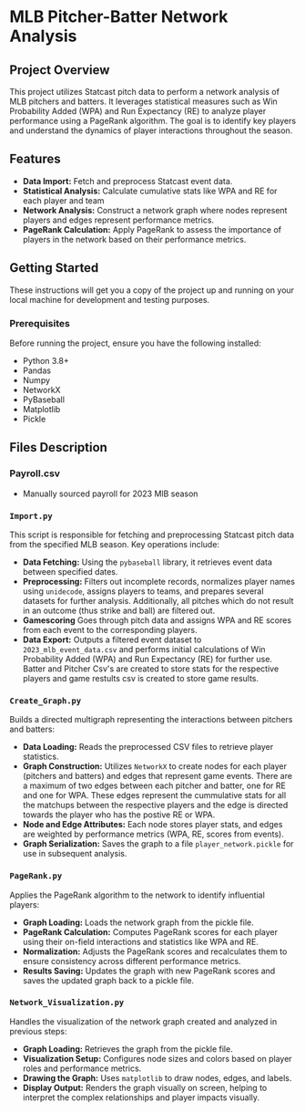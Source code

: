 # MLB Pitcher-Batter Network Analysis

## Project Overview
This project utilizes Statcast pitch data to perform a network analysis of MLB pitchers and batters. It leverages statistical measures such as Win Probability Added (WPA) and Run Expectancy (RE) to analyze player performance using a PageRank algorithm. The goal is to identify key players and understand the dynamics of player interactions throughout the season.

## Features
- **Data Import:** Fetch and preprocess Statcast event data. 
- **Statistical Analysis:** Calculate cumulative stats like WPA and RE for each player and team
- **Network Analysis:** Construct a network graph where nodes represent players and edges represent performance metrics.
- **PageRank Calculation:** Apply PageRank to assess the importance of players in the network based on their performance metrics.

## Getting Started
These instructions will get you a copy of the project up and running on your local machine for development and testing purposes.

### Prerequisites
Before running the project, ensure you have the following installed:
- Python 3.8+
- Pandas
- Numpy
- NetworkX
- PyBaseball
- Matplotlib
- Pickle

## Files Description

### Payroll.csv
- Manually sourced payroll for 2023 MlB season

### `Import.py`
This script is responsible for fetching and preprocessing Statcast pitch data from the specified MLB season. Key operations include:
- **Data Fetching:** Using the `pybaseball` library, it retrieves event data between specified dates.
- **Preprocessing:** Filters out incomplete records, normalizes player names using `unidecode`, assigns players to teams, and prepares several datasets for further analysis. Additionally, all pitches which do not result in an outcome (thus strike and ball) are filtered out.
- **Gamescoring** Goes through pitch data and assigns WPA and RE scores from each event to the corresponding players. 
- **Data Export:** Outputs a filtered event dataset to `2023_mlb_event_data.csv` and performs initial calculations of Win Probability Added (WPA) and Run Expectancy (RE) for further use. Batter and Pitcher Csv's are created to store stats for the respective players and game restults csv is created to store game results. 

### `Create_Graph.py`
Builds a directed multigraph representing the interactions between pitchers and batters:
- **Data Loading:** Reads the preprocessed CSV files to retrieve player statistics.
- **Graph Construction:** Utilizes `NetworkX` to create nodes for each player (pitchers and batters) and edges that represent game events. There are a maximum of two edges between each pitcher and batter, one for RE and one for WPA. These edges represent the cummulative stats for all the matchups between the respective players and the edge is directed towards the player who has the postive RE or WPA.
- **Node and Edge Attributes:** Each node stores player stats, and edges are weighted by performance metrics (WPA, RE, scores from events).
- **Graph Serialization:** Saves the graph to a file `player_network.pickle` for use in subsequent analysis.

### `PageRank.py`
Applies the PageRank algorithm to the network to identify influential players:
- **Graph Loading:** Loads the network graph from the pickle file.
- **PageRank Calculation:** Computes PageRank scores for each player using their on-field interactions and statistics like WPA and RE.
- **Normalization:** Adjusts the PageRank scores and recalculates them to ensure consistency across different performance metrics.
- **Results Saving:** Updates the graph with new PageRank scores and saves the updated graph back to a pickle file.

### `Network_Visualization.py`
Handles the visualization of the network graph created and analyzed in previous steps:
- **Graph Loading:** Retrieves the graph from the pickle file.
- **Visualization Setup:** Configures node sizes and colors based on player roles and performance metrics.
- **Drawing the Graph:** Uses `matplotlib` to draw nodes, edges, and labels.
- **Display Output:** Renders the graph visually on screen, helping to interpret the complex relationships and player impacts visually.

